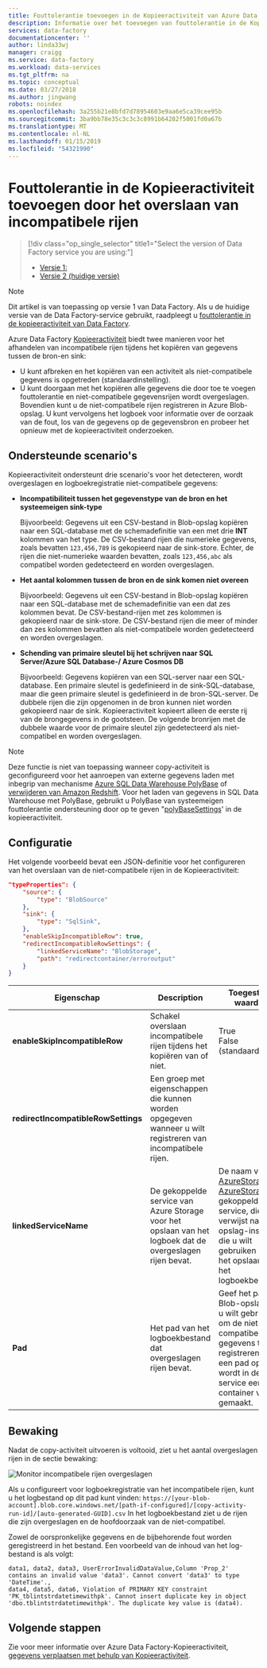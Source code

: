 ```yaml
---
title: Fouttolerantie toevoegen in de Kopieeractiviteit van Azure Data Factory door het overslaan van incompatibele rijen | Microsoft Docs
description: Informatie over het toevoegen van fouttolerantie in de Kopieeractiviteit van Azure Data Factory door het overslaan van incompatibele rijen tijdens het kopiëren van
services: data-factory
documentationcenter: ''
author: linda33wj
manager: craigg
ms.service: data-factory
ms.workload: data-services
ms.tgt_pltfrm: na
ms.topic: conceptual
ms.date: 03/27/2018
ms.author: jingwang
robots: noindex
ms.openlocfilehash: 3a255b21e8bfd7d78954603e9aa6e5ca39cee95b
ms.sourcegitcommit: 3ba9bb78e35c3c3c3c8991b64282f5001fd0a67b
ms.translationtype: MT
ms.contentlocale: nl-NL
ms.lasthandoff: 01/15/2019
ms.locfileid: "54321990"
---
```

# <a name="add-fault-tolerance-in-copy-activity-by-skipping-incompatible-rows"></a>Fouttolerantie in de Kopieeractiviteit toevoegen door het overslaan van incompatibele rijen

> [!div class="op_single_selector" title1="Select the version of Data Factory service you are using:"]
> * [Versie 1:](data-factory-copy-activity-fault-tolerance.md)
> * [Versie 2 (huidige versie)](../copy-activity-fault-tolerance.md)

> [!NOTE]
> Dit artikel is van toepassing op versie 1 van Data Factory. Als u de huidige versie van de Data Factory-service gebruikt, raadpleegt u [fouttolerantie in de kopieeractiviteit van Data Factory](../copy-activity-fault-tolerance.md).

Azure Data Factory [Kopieeractiviteit](data-factory-data-movement-activities.md) biedt twee manieren voor het afhandelen van incompatibele rijen tijdens het kopiëren van gegevens tussen de bron-en sink:

- U kunt afbreken en het kopiëren van een activiteit als niet-compatibele gegevens is opgetreden (standaardinstelling).
- U kunt doorgaan met het kopiëren alle gegevens die door toe te voegen fouttolerantie en niet-compatibele gegevensrijen wordt overgeslagen. Bovendien kunt u de niet-compatibele rijen registreren in Azure Blob-opslag. U kunt vervolgens het logboek voor informatie over de oorzaak van de fout, los van de gegevens op de gegevensbron en probeer het opnieuw met de kopieeractiviteit onderzoeken.

## <a name="supported-scenarios"></a>Ondersteunde scenario's
Kopieeractiviteit ondersteunt drie scenario's voor het detecteren, wordt overgeslagen en logboekregistratie niet-compatibele gegevens:

- **Incompatibiliteit tussen het gegevenstype van de bron en het systeemeigen sink-type**

    Bijvoorbeeld: Gegevens uit een CSV-bestand in Blob-opslag kopiëren naar een SQL-database met de schemadefinitie van een met drie **INT** kolommen van het type. De CSV-bestand rijen die numerieke gegevens, zoals bevatten `123,456,789` is gekopieerd naar de sink-store. Echter, de rijen die niet-numerieke waarden bevatten, zoals `123,456,abc` als compatibel worden gedetecteerd en worden overgeslagen.

- **Het aantal kolommen tussen de bron en de sink komen niet overeen**

    Bijvoorbeeld: Gegevens uit een CSV-bestand in Blob-opslag kopiëren naar een SQL-database met de schemadefinitie van een dat zes kolommen bevat. De CSV-bestand-rijen met zes kolommen is gekopieerd naar de sink-store. De CSV-bestand rijen die meer of minder dan zes kolommen bevatten als niet-compatibele worden gedetecteerd en worden overgeslagen.

- **Schending van primaire sleutel bij het schrijven naar SQL Server/Azure SQL Database-/ Azure Cosmos DB**

    Bijvoorbeeld: Gegevens kopiëren van een SQL-server naar een SQL-database. Een primaire sleutel is gedefinieerd in de sink-SQL-database, maar die geen primaire sleutel is gedefinieerd in de bron-SQL-server. De dubbele rijen die zijn opgenomen in de bron kunnen niet worden gekopieerd naar de sink. Kopieeractiviteit kopieert alleen de eerste rij van de brongegevens in de gootsteen. De volgende bronrijen met de dubbele waarde voor de primaire sleutel zijn gedetecteerd als niet-compatibel en worden overgeslagen.

>[!NOTE]
>Deze functie is niet van toepassing wanneer copy-activiteit is geconfigureerd voor het aanroepen van externe gegevens laden met inbegrip van mechanisme [Azure SQL Data Warehouse PolyBase](data-factory-azure-sql-data-warehouse-connector.md#use-polybase-to-load-data-into-azure-sql-data-warehouse) of [verwijderen van Amazon Redshift](data-factory-amazon-redshift-connector.md#use-unload-to-copy-data-from-amazon-redshift). Voor het laden van gegevens in SQL Data Warehouse met PolyBase, gebruikt u PolyBase van systeemeigen fouttolerantie ondersteuning door op te geven "[polyBaseSettings](data-factory-azure-sql-data-warehouse-connector.md#sqldwsink)' in de kopieeractiviteit.

## <a name="configuration"></a>Configuratie
Het volgende voorbeeld bevat een JSON-definitie voor het configureren van het overslaan van de niet-compatibele rijen in de Kopieeractiviteit:

```json
"typeProperties": {
    "source": {
        "type": "BlobSource"
    },
    "sink": {
        "type": "SqlSink",
    },
    "enableSkipIncompatibleRow": true,
    "redirectIncompatibleRowSettings": {
        "linkedServiceName": "BlobStorage",
        "path": "redirectcontainer/erroroutput"
    }
}
```

| Eigenschap | Description | Toegestane waarden | Vereist |
| --- | --- | --- | --- |
| **enableSkipIncompatibleRow** | Schakel overslaan incompatibele rijen tijdens het kopiëren van of niet. | True<br/>False (standaard) | Nee |
| **redirectIncompatibleRowSettings** | Een groep met eigenschappen die kunnen worden opgegeven wanneer u wilt registreren van incompatibele rijen. | &nbsp; | Nee |
| **linkedServiceName** | De gekoppelde service van Azure Storage voor het opslaan van het logboek dat de overgeslagen rijen bevat. | De naam van een [AzureStorage](data-factory-azure-blob-connector.md#azure-storage-linked-service) of [AzureStorageSas](data-factory-azure-blob-connector.md#azure-storage-sas-linked-service) gekoppelde service, die verwijst naar de opslag-instantie die u wilt gebruiken voor het opslaan van het logboekbestand. | Nee |
| **Pad** | Het pad van het logboekbestand dat overgeslagen rijen bevat. | Geef het pad op Blob-opslag die u wilt gebruiken om de niet-compatibele gegevens te registreren. Als u een pad opgeeft, wordt in de service een container voor u gemaakt. | Nee |

## <a name="monitoring"></a>Bewaking
Nadat de copy-activiteit uitvoeren is voltooid, ziet u het aantal overgeslagen rijen in de sectie bewaking:

![Monitor incompatibele rijen overgeslagen](./media/data-factory-copy-activity-fault-tolerance/skip-incompatible-rows-monitoring.png)

Als u configureert voor logboekregistratie van het incompatibele rijen, kunt u het logbestand op dit pad kunt vinden: `https://[your-blob-account].blob.core.windows.net/[path-if-configured]/[copy-activity-run-id]/[auto-generated-GUID].csv` In het logboekbestand ziet u de rijen die zijn overgeslagen en de hoofdoorzaak van de niet-compatibel.

Zowel de oorspronkelijke gegevens en de bijbehorende fout worden geregistreerd in het bestand. Een voorbeeld van de inhoud van het log-bestand is als volgt:
```
data1, data2, data3, UserErrorInvalidDataValue,Column 'Prop_2' contains an invalid value 'data3'. Cannot convert 'data3' to type 'DateTime'.,
data4, data5, data6, Violation of PRIMARY KEY constraint 'PK_tblintstrdatetimewithpk'. Cannot insert duplicate key in object 'dbo.tblintstrdatetimewithpk'. The duplicate key value is (data4).
```

## <a name="next-steps"></a>Volgende stappen
Zie voor meer informatie over Azure Data Factory-Kopieeractiviteit, [gegevens verplaatsen met behulp van Kopieeractiviteit](data-factory-data-movement-activities.md).
